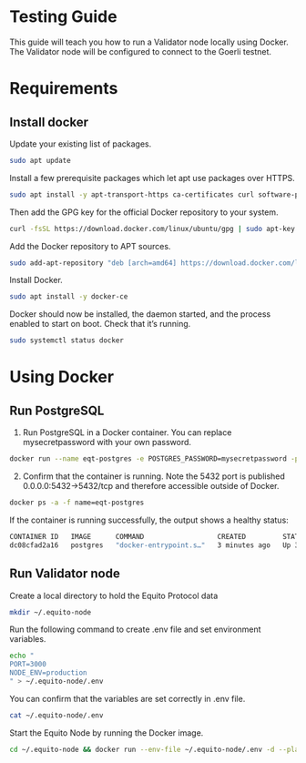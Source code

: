 # Testing Guide

This guide will teach you how to run a Validator node locally using Docker. The Validator node will be configured to connect to the Goerli testnet.

# Requirements

## Install docker

Update your existing list of packages.

```sh
sudo apt update
```

Install a few prerequisite packages which let apt use packages over HTTPS.

```sh
sudo apt install -y apt-transport-https ca-certificates curl software-properties-common
```

Then add the GPG key for the official Docker repository to your system.

```sh
curl -fsSL https://download.docker.com/linux/ubuntu/gpg | sudo apt-key add -
```

Add the Docker repository to APT sources.

```sh
sudo add-apt-repository "deb [arch=amd64] https://download.docker.com/linux/ubuntu focal stable"
```

Install Docker.

```sh
sudo apt install -y docker-ce
```

Docker should now be installed, the daemon started, and the process enabled to start on boot. Check that it’s running.

```sh
sudo systemctl status docker
```

# Using Docker

## Run PostgreSQL

1. Run PostgreSQL in a Docker container. You can replace mysecretpassword with your own password.

```bash
docker run --name eqt-postgres -e POSTGRES_PASSWORD=mysecretpassword -p 5432:5432 -d postgres
```

2. Confirm that the container is running. Note the 5432 port is published 0.0.0.0:5432->5432/tcp and therefore accessible outside of Docker.

```bash
docker ps -a -f name=eqt-postgres
```

If the container is running successfully, the output shows a healthy status:

```bash
CONTAINER ID   IMAGE      COMMAND                  CREATED         STATUS         PORTS                    NAMES
dc08cfad2a16   postgres   "docker-entrypoint.s…"   3 minutes ago   Up 3 minutes   0.0.0.0:5432->5432/tcp   eqt-postgres
```

## Run Validator node

Create a local directory to hold the Equito Protocol data

```sh
mkdir ~/.equito-node
```

Run the following command to create .env file and set environment variables.

```sh
echo "
PORT=3000
NODE_ENV=production
" > ~/.equito-node/.env
```

You can confirm that the variables are set correctly in .env file.

```sh
cat ~/.equito-node/.env
```

Start the Equito Node by running the Docker image.

```sh
cd ~/.equito-node && docker run --env-file ~/.equito-node/.env -d --platform linux/x86_64/v8 --name equito-bridge -it -p 7890:7890 robindev912/equito-validator-node
```
